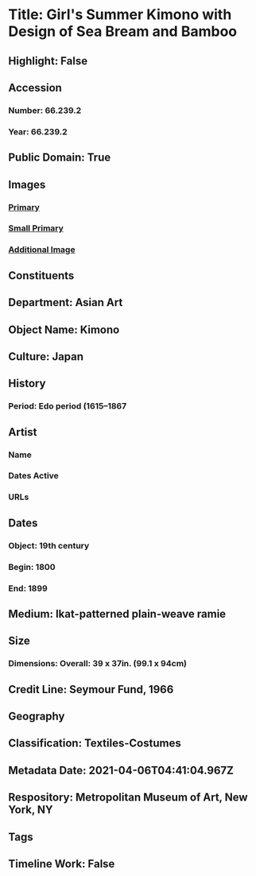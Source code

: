 # Title: Girl's Summer Kimono with Design of Sea Bream and Bamboo
## Highlight: False
## Accession
### Number: 66.239.2
### Year: 66.239.2
## Public Domain: True
## Images
### [Primary](https://images.metmuseum.org/CRDImages/as/original/RT765.jpg)
### [Small Primary](https://images.metmuseum.org/CRDImages/as/web-large/RT765.jpg)
### [Additional Image](https://images.metmuseum.org/CRDImages/as/original/186364.jpg)
## Constituents
## Department: Asian Art
## Object Name: Kimono
## Culture: Japan
## History
### Period: Edo period (1615–1867
## Artist
### Name
### Dates Active
### URLs
## Dates
### Object: 19th century
### Begin: 1800
### End: 1899
## Medium: Ikat-patterned plain-weave ramie
## Size
### Dimensions: Overall: 39 x 37in. (99.1 x 94cm)
## Credit Line: Seymour Fund, 1966
## Geography
## Classification: Textiles-Costumes
## Metadata Date: 2021-04-06T04:41:04.967Z
## Respository: Metropolitan Museum of Art, New York, NY
## Tags
## Timeline Work: False